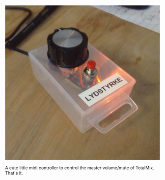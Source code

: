 ![cute innit?](foto.jpg "opt title")

A cute little midi controller to control the master volume/mute of TotalMix. That's it. 


